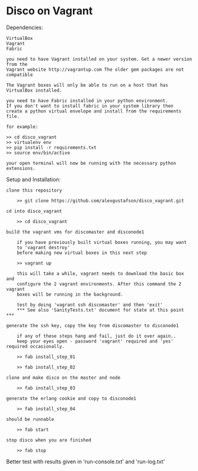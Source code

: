Disco on Vagrant
================

Dependencies:

    VirtualBox
    Vagrant
    Fabric
    
    you need to have Vagrant installed on your system. Get a newer version from the
    Vagrant website http://vagrantup.com The older gem packages are not compatible
    
    The Vagrant boxes will only be able to run on a host that has VirtualBox installed.
    
    you need to have Fabric installed in your python environment.
    If you don't want to install fabric in your system library then
    create a python virtual envelope and install from the requirements
    file.
    
    for example:
    
    >> cd disco_vagrant
    >> virtualenv env
    >> pip install -r requirements.txt
    >> source env/bin/active
    
    your open terminal will now be running with the necessary python
    extensions.


Setup and Installation:

    clone this repository
    
        >> git clone https://github.com/alexgustafson/disco_vagrant.git
    
    cd into disco_vagrant
    
        >> cd disco_vagrant
    
    build the vagrant vms for discomaster and disconode1
    
        if you have previously built virtual boxes running, you may want
        to 'vagrant destroy'
        before making new virtual boxes in this next step
    
        >> vagrant up
    
        this will take a while, vagrant needs to download the basic box and
        configure the 2 vagrant environments. After this command the 2 vagrant
        boxes will be running in the background.
        
        test by doing 'vagrant ssh discomaster' and then 'exit'
        *** See also 'SanityTests.txt' document for state at this point ***
    
    generate the ssh key, copy the key from discomaster to disconode1
    
        if any of these steps hang and fail, just do it over again..
        keep your eyes open - password 'vagrant' required and 'yes' required occasionally.
    
        >> fab install_step_01
        
        >> fab install_step_02
        
    clone and make disco on the master and node
 
        >> fab install_step_03
        
    generate the erlang cookie and copy to disconode1
        
        >> fab install_step_04
        
    should be runnable
        
        >> fab start
        
    stop disco when you are finished
        
        >> fab stop

Better test with results given in 'run-console.txt' and 'run-log.txt'

